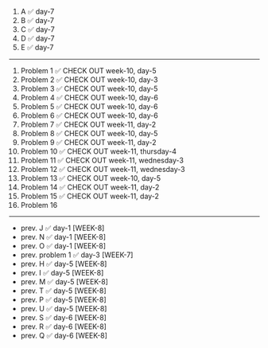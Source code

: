 1. A ✅ day-7
2. B ✅ day-7
3. C ✅ day-7
4. D ✅ day-7
5. E ✅ day-7
---
1. Problem 1 ✅ CHECK OUT week-10, day-5
2. Problem 2 ✅ CHECK OUT week-10, day-3
3. Problem 3 ✅ CHECK OUT week-10, day-5
4. Problem 4 ✅ CHECK OUT week-10, day-6
5. Problem 5 ✅ CHECK OUT week-10, day-6
6. Problem 6 ✅ CHECK OUT week-10, day-6
7. Problem 7 ✅ CHECK OUT week-11, day-2
8. Problem 8 ✅ CHECK OUT week-10, day-5
9. Problem 9 ✅ CHECK OUT week-11, day-2
10. Problem 10 ✅ CHECK OUT week-11, thursday-4
11. Problem 11 ✅ CHECK OUT week-11, wednesday-3
12. Problem 12 ✅ CHECK OUT week-11, wednesday-3
13. Problem 13 ✅ CHECK OUT week-10, day-5
14. Problem 14 ✅ CHECK OUT week-11, day-2
15. Problem 15 ✅ CHECK OUT week-11, day-2
16. Problem 16
---
- prev. J  ✅ day-1 [WEEK-8]
- prev. N  ✅ day-1 [WEEK-8]
- prev. O  ✅ day-1 [WEEK-8]
- prev. problem 1 ✅ day-3 [WEEK-7]
- prev. H  ✅ day-5 [WEEK-8]
- prev. I  ✅ day-5 [WEEK-8]
- prev. M  ✅ day-5 [WEEK-8]
- prev. T  ✅ day-5 [WEEK-8]
- prev. P  ✅ day-5 [WEEK-8]
- prev. U  ✅ day-5 [WEEK-8]
- prev. S  ✅ day-6 [WEEK-8]
- prev. R  ✅ day-6 [WEEK-8]
- prev. Q  ✅ day-6 [WEEK-8]